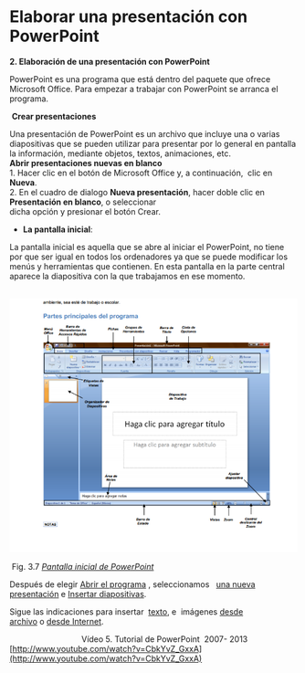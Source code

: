 # Elaborar una presentación con PowerPoint

**2\. Elaboración de una presentación con PowerPoint**

PowerPoint es una programa que está dentro del paquete que ofrece Microsoft Office. Para empezar a trabajar con PowerPoint se arranca el programa.

 **Crear presentaciones**

Una presentación de PowerPoint es un archivo que incluye una o varias diapositivas que se pueden utilizar para presentar por lo general en pantalla la información, mediante objetos, textos, animaciones, etc.  
**Abrir presentaciones nuevas en blanco**  
1\. Hacer clic en el botón de Microsoft Office y, a continuación,  clic en **Nueva**.  
2\. En el cuadro de dialogo **Nueva presentación**, hacer doble clic en **Presentación en blanco**, o seleccionar   
dicha opción y presionar el botón Crear.

*   **La pantalla inicial**:

La pantalla inicial es aquella que se abre al iniciar el PowerPoint, no tiene por que ser igual en todos los ordenadores ya que se puede modificar los menús y herramientas que contienen. En esta pantalla en la parte central aparece la diapositiva con la que trabajamos en ese momento.


 ![Página de inicio de PowerPoint](img/Powerpoint.png "Página de inicio de PowerPoint")


 Fig. 3.7 [_Pantalla inicial de PowerPoint_](http://www.proulex.com/computo/oe/doc/basico-powerpoint2007.pdf)

Después de elegir [Abrir el programa](http://aularagon.catedu.es/materialesaularagon2013/presentaciones/PowerPoint2007/21_abrir_el_programa.html) , seleccionamos   [una nueva presentación](http://aularagon.catedu.es/materialesaularagon2013/presentaciones/PowerPoint2007/42_empezamos_por_fn.html) e [Insertar diapositivas](http://aularagon.catedu.es/materialesaularagon2013/presentaciones/PowerPoint2007/44_insertar_una_nueva_diapositiva.html).

Sigue las indicaciones para insertar  [texto](http://aularagon.catedu.es/materialesaularagon2013/presentaciones/PowerPoint2007/45_y_el_texto.html), e  imágenes [desde archivo](http://aularagon.catedu.es/materialesaularagon2013/presentaciones/PowerPoint2007/12_desde_archivo.html) o [desde Internet](http://aularagon.catedu.es/materialesaularagon2013/presentaciones/PowerPoint2007/13_desde_internet.html).

                                Vídeo 5. Tutorial de PowerPoint  2007- 2013 [http://www.youtube.com/watch?v=CbkYvZ_GxxA](http://www.youtube.com/watch?v=CbkYvZ_GxxA)


